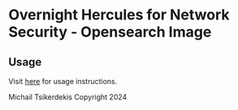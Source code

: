 # Overnight Hercules for Network Security - Opensearch Image

## Usage

Visit [here](https://github.com/tsikerdekis/overnight-hercules-network-security/blob/main/chapter_02/full-hardware-solution.md#installing-ids-software) for usage instructions.

Michail Tsikerdekis
Copyright 2024
